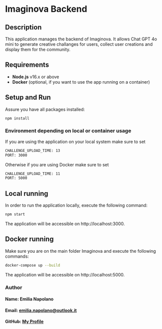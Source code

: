 # Imaginova Backend

## Description

This application manages the backend of Imaginova. It allows Chat GPT 4o mini to generate creative challanges for users, collect user creations and display them for the community.

## Requirements

- **Node.js** v16.x or above
- **Docker** (optional, if you want to use the app running on a container)

## Setup and Run

Assure you have all packages installed:
```bash
npm install
```
### Environment depending on local or container usage
If you are using the application on your local system make sure to set
```bash 
CHALLENGE_UPLOAD_TIME: 13
PORT: 3000
```
Otherwise if you are using Docker make sure to set
```bash 
CHALLENGE_UPLOAD_TIME: 11
PORT: 5000
```
## Local running
In order to run the application locally, execute the following command:
```bash 
npm start
```
The application will be accessible on http://localhost:3000.

## Docker running
Make sure you are on the main folder Imaginova and execute the following commands:
```bash 
docker-compose up --build
```
The application will be accessible on http://localhost:5000.
### Author
#### Name: Emilia Napolano
#### Email: emilia.napolano@outlook.it
#### GitHub: [My Profile](https://github.com/Cahuaee01)